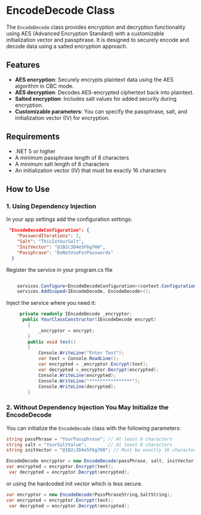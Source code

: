 ﻿# EncodeDecode Class

The `EncodeDecode` class provides encryption and decryption functionality using AES (Advanced Encryption Standard) with a customizable initialization vector and passphrase. It is designed to securely encode and decode data using a salted encryption approach.

## Features

- **AES encryption**: Securely encrypts plaintext data using the AES algorithm in CBC mode.
- **AES decryption**: Decodes AES-encrypted ciphertext back into plaintext.
- **Salted encryption**: Includes salt values for added security during encryption.
- **Customizable parameters**: You can specify the passphrase, salt, and initialization vector (IV) for encryption.

## Requirements

- .NET 5 or higher
- A minimum passphrase length of 8 characters
- A minimum salt length of 8 characters
- An initialization vector (IV) that must be exactly 16 characters

## How to Use

### 1. Using Dependency Injection

In your app settings add the configuration settings:
```json
 "EncodeDecodeConfiguration": {
    "PasswordIterations": 2,
    "Salt": "ThisIsYourSalt",
    "InitVector": "@1B2c3D4e5F6g7H8",
    "Passphrase": "DoNotUseForPasswords"
  }
```
Register the service in your program.cs file
```csharp

    services.Configure<EncodeDecodeConfiguration>(context.Configuration.GetSection(EncodeDecodeConfiguration.Name));
    services.AddScoped<IEncodeDecode, EncodeDecode>();

```
Inject the service where you need it:
```csharp
     private readonly IEncodeDecode _encryptor;
      public YourClassConstructor(IEncodeDecode encrypt)
        {
            _encryptor = encrypt;
        }
        public void test()
        {
            Console.WriteLine("Enter Text");
            var text = Console.ReadLine();
            var encrypted = _encryptor.Encrypt(text);
            var decrypted =_encryptor.Decrypt(encrypted);
            Console.WriteLine(encrypted);
            Console.WriteLine("****************");
            Console.WriteLine(decrypted);
        }
```
### 2. Without Dependency Injection You May Initialize the EncodeDecode

You can initialize the `EncodeDecode` class with the following parameters:

```csharp
string passPhrase = "YourPassphrase"; // At least 8 characters
string salt = "YourSaltValue";        // At least 8 characters
string initVector = "@1B2c3D4e5F6g7H8"; // Must be exactly 16 characters

EncodeDecode encryptor = new EncodeDecode(passPhrase, salt, initVector);
var encrypted = encryptor.Encrypt(text);
 var decrypted = encryptor.Decrypt(encrypted);
```
or using the hardcoded init vector which is less secure.
```csharp
var encryptor = new EncodeDecode(PassPhraseString,SaltString);
var encrypted = encryptor.Encrypt(text);
 var decrypted = encryptor.Decrypt(encrypted);
 ```